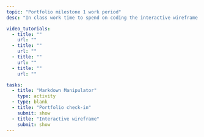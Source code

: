```yaml
---
topic: "Portfolio milestone 1 work period"
desc: "In class work time to spend on coding the interactive wireframe for your portfolio website."

video_tutorials:
  - title: ""
    url: ""
  - title: ""
    url: ""
  - title: ""
    url: ""
  - title: ""
    url: ""

tasks:
  - title: "Markdown Manipulator"
    type: activity
  - type: blank
  - title: "Portfolio check-in"
    submit: show
  - title: "Interactive wireframe"
    submit: show
---
```

